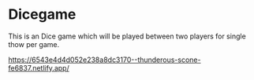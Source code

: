 # Dicegame
This is an Dice game which will be played between two players for single thow per game.

https://6543e4d4d052e238a8dc3170--thunderous-scone-fe6837.netlify.app/
